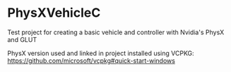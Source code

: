 # PhysXVehicleC
Test project for creating a basic vehicle and controller with Nvidia's PhysX and GLUT

PhysX version used and linked in project installed using VCPKG: https://github.com/microsoft/vcpkg#quick-start-windows


